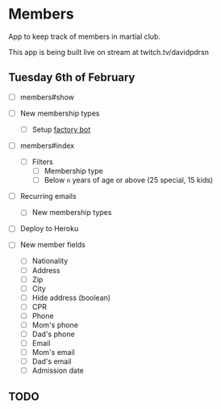 # Members

App to keep track of members in martial club.

This app is being built live on stream at twitch.tv/davidpdrsn

## Tuesday 6th of February

- [ ] members#show

- [ ] New membership types
  - [ ] Setup [factory bot](https://github.com/thoughtbot/factory_bot)

- [ ] members#index
  - [ ] Filters
    - [ ] Membership type
    - [ ] Below `n` years of age or above (25 special, 15 kids)

- [ ] Recurring emails
  - [ ] New membership types

- [ ] Deploy to Heroku

- [ ] New member fields
  - [ ] Nationality
  - [ ] Address
  - [ ] Zip
  - [ ] City
  - [ ] Hide address (boolean)
  - [ ] CPR
  - [ ] Phone
  - [ ] Mom's phone
  - [ ] Dad's phone
  - [ ] Email
  - [ ] Mom's email
  - [ ] Dad's email
  - [ ] Admission date

## TODO
